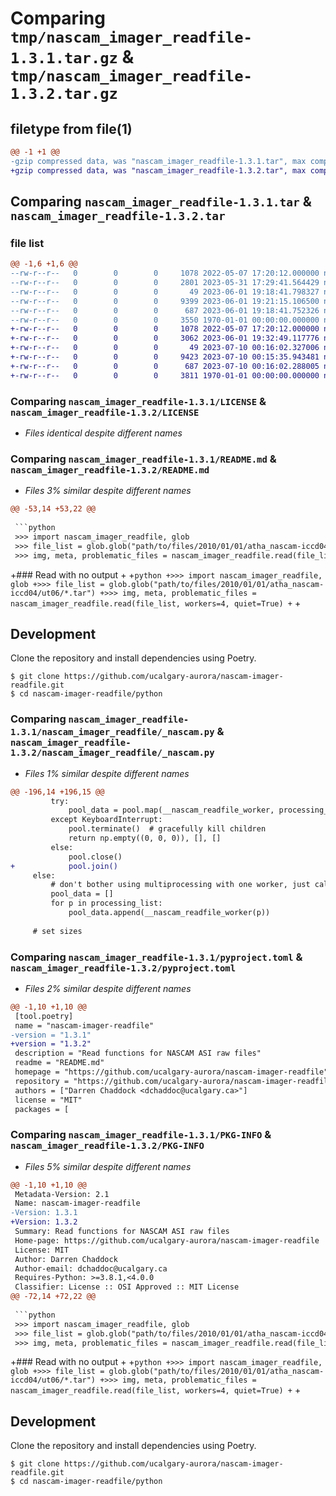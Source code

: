 # Comparing `tmp/nascam_imager_readfile-1.3.1.tar.gz` & `tmp/nascam_imager_readfile-1.3.2.tar.gz`

## filetype from file(1)

```diff
@@ -1 +1 @@
-gzip compressed data, was "nascam_imager_readfile-1.3.1.tar", max compression
+gzip compressed data, was "nascam_imager_readfile-1.3.2.tar", max compression
```

## Comparing `nascam_imager_readfile-1.3.1.tar` & `nascam_imager_readfile-1.3.2.tar`

### file list

```diff
@@ -1,6 +1,6 @@
--rw-r--r--   0        0        0     1078 2022-05-07 17:20:12.000000 nascam_imager_readfile-1.3.1/LICENSE
--rw-r--r--   0        0        0     2801 2023-05-31 17:29:41.564429 nascam_imager_readfile-1.3.1/README.md
--rw-r--r--   0        0        0       49 2023-06-01 19:18:41.798327 nascam_imager_readfile-1.3.1/nascam_imager_readfile/__init__.py
--rw-r--r--   0        0        0     9399 2023-06-01 19:21:15.106500 nascam_imager_readfile-1.3.1/nascam_imager_readfile/_nascam.py
--rw-r--r--   0        0        0      687 2023-06-01 19:18:41.752326 nascam_imager_readfile-1.3.1/pyproject.toml
--rw-r--r--   0        0        0     3550 1970-01-01 00:00:00.000000 nascam_imager_readfile-1.3.1/PKG-INFO
+-rw-r--r--   0        0        0     1078 2022-05-07 17:20:12.000000 nascam_imager_readfile-1.3.2/LICENSE
+-rw-r--r--   0        0        0     3062 2023-06-01 19:32:49.117776 nascam_imager_readfile-1.3.2/README.md
+-rw-r--r--   0        0        0       49 2023-07-10 00:16:02.327006 nascam_imager_readfile-1.3.2/nascam_imager_readfile/__init__.py
+-rw-r--r--   0        0        0     9423 2023-07-10 00:15:35.943481 nascam_imager_readfile-1.3.2/nascam_imager_readfile/_nascam.py
+-rw-r--r--   0        0        0      687 2023-07-10 00:16:02.288005 nascam_imager_readfile-1.3.2/pyproject.toml
+-rw-r--r--   0        0        0     3811 1970-01-01 00:00:00.000000 nascam_imager_readfile-1.3.2/PKG-INFO
```

### Comparing `nascam_imager_readfile-1.3.1/LICENSE` & `nascam_imager_readfile-1.3.2/LICENSE`

 * *Files identical despite different names*

### Comparing `nascam_imager_readfile-1.3.1/README.md` & `nascam_imager_readfile-1.3.2/README.md`

 * *Files 3% similar despite different names*

```diff
@@ -53,14 +53,22 @@
 
 ```python
 >>> import nascam_imager_readfile, glob
 >>> file_list = glob.glob("path/to/files/2010/01/01/atha_nascam-iccd04/ut06/*.tar")
 >>> img, meta, problematic_files = nascam_imager_readfile.read(file_list, workers=4)
 ```
 
+### Read with no output
+
+```python
+>>> import nascam_imager_readfile, glob
+>>> file_list = glob.glob("path/to/files/2010/01/01/atha_nascam-iccd04/ut06/*.tar")
+>>> img, meta, problematic_files = nascam_imager_readfile.read(file_list, workers=4, quiet=True)
+```
+
 ## Development
 
 Clone the repository and install dependencies using Poetry.
 
 ```console
 $ git clone https://github.com/ucalgary-aurora/nascam-imager-readfile.git
 $ cd nascam-imager-readfile/python
```

### Comparing `nascam_imager_readfile-1.3.1/nascam_imager_readfile/_nascam.py` & `nascam_imager_readfile-1.3.2/nascam_imager_readfile/_nascam.py`

 * *Files 1% similar despite different names*

```diff
@@ -196,14 +196,15 @@
         try:
             pool_data = pool.map(__nascam_readfile_worker, processing_list)
         except KeyboardInterrupt:
             pool.terminate()  # gracefully kill children
             return np.empty((0, 0, 0)), [], []
         else:
             pool.close()
+            pool.join()
     else:
         # don't bother using multiprocessing with one worker, just call the worker function directly
         pool_data = []
         for p in processing_list:
             pool_data.append(__nascam_readfile_worker(p))
 
     # set sizes
```

### Comparing `nascam_imager_readfile-1.3.1/pyproject.toml` & `nascam_imager_readfile-1.3.2/pyproject.toml`

 * *Files 2% similar despite different names*

```diff
@@ -1,10 +1,10 @@
 [tool.poetry]
 name = "nascam-imager-readfile"
-version = "1.3.1"
+version = "1.3.2"
 description = "Read functions for NASCAM ASI raw files"
 readme = "README.md"
 homepage = "https://github.com/ucalgary-aurora/nascam-imager-readfile"
 repository = "https://github.com/ucalgary-aurora/nascam-imager-readfile"
 authors = ["Darren Chaddock <dchaddoc@ucalgary.ca>"]
 license = "MIT"
 packages = [
```

### Comparing `nascam_imager_readfile-1.3.1/PKG-INFO` & `nascam_imager_readfile-1.3.2/PKG-INFO`

 * *Files 5% similar despite different names*

```diff
@@ -1,10 +1,10 @@
 Metadata-Version: 2.1
 Name: nascam-imager-readfile
-Version: 1.3.1
+Version: 1.3.2
 Summary: Read functions for NASCAM ASI raw files
 Home-page: https://github.com/ucalgary-aurora/nascam-imager-readfile
 License: MIT
 Author: Darren Chaddock
 Author-email: dchaddoc@ucalgary.ca
 Requires-Python: >=3.8.1,<4.0.0
 Classifier: License :: OSI Approved :: MIT License
@@ -72,14 +72,22 @@
 
 ```python
 >>> import nascam_imager_readfile, glob
 >>> file_list = glob.glob("path/to/files/2010/01/01/atha_nascam-iccd04/ut06/*.tar")
 >>> img, meta, problematic_files = nascam_imager_readfile.read(file_list, workers=4)
 ```
 
+### Read with no output
+
+```python
+>>> import nascam_imager_readfile, glob
+>>> file_list = glob.glob("path/to/files/2010/01/01/atha_nascam-iccd04/ut06/*.tar")
+>>> img, meta, problematic_files = nascam_imager_readfile.read(file_list, workers=4, quiet=True)
+```
+
 ## Development
 
 Clone the repository and install dependencies using Poetry.
 
 ```console
 $ git clone https://github.com/ucalgary-aurora/nascam-imager-readfile.git
 $ cd nascam-imager-readfile/python
```

